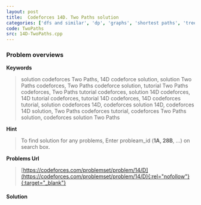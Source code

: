 ```yaml
---
layout: post
title:  Codeforces 14D. Two Paths solution
categories: ['dfs and similar', 'dp', 'graphs', 'shortest paths', 'trees', 'two pointers']
code: TwoPaths
src: 14D-TwoPaths.cpp
---
```

### **Problem overviews**

**Keywords**
> solution codeforces Two Paths, 14D codeforce solution, solution Two Paths codeforces, Two Paths codeforce solution, tutorial Two Paths codeforces, Two Paths tutorial codeforces, solution 14D codeforces, 14D tutorial codeforces, tutorial 14D codeforces, 14D codeforces tutorial, solution codeforces 14D, codeforces solution 14D, codeforces 14D solution, Two Paths codeforces tutorial, codeforces Two Paths solution, codeforces solution Two Paths

**Hint**
> To find solution for any problems, Enter probleam_id (**1A, 28B**, ...) on search box. 

**Problems Url**
> [https://codeforces.com/problemset/problem/14/D](https://codeforces.com/problemset/problem/14/D){:rel="nofollow"}{:target="_blank"}

#### **Solution**



